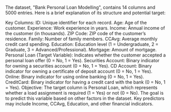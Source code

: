

The dataset, "Bank Personal Loan Modelling", contains 14 columns and 5000 entries. Here is a brief explanation of its structure and potential target:

Key Columns:
ID: Unique identifier for each record.
Age: Age of the customer.
Experience: Work experience in years.
Income: Annual income of the customer (in thousands).
ZIP Code: ZIP code of the customer’s residence.
Family: Number of family members.
CCAvg: Average monthly credit card spending.
Education: Education level (1 = Undergraduate, 2 = Graduate, 3 = Advanced/Professional).
Mortgage: Amount of mortgage.
Personal Loan (Target Variable): Indicates whether the customer accepted a personal loan offer (0 = No, 1 = Yes).
Securities Account: Binary indicator for owning a securities account (0 = No, 1 = Yes).
CD Account: Binary indicator for owning a certificate of deposit account (0 = No, 1 = Yes).
Online: Binary indicator for using online banking (0 = No, 1 = Yes).
CreditCard: Binary indicator for having a credit card with the bank (0 = No, 1 = Yes).
Objective:
The target column is Personal Loan, which represents whether a load assignment is required (1 = Yes) or not (0 = No). 
The goal is to predict this variable based on other factors in the dataset. Key predictors may include Income, CCAvg, Education, and other financial indicators.
